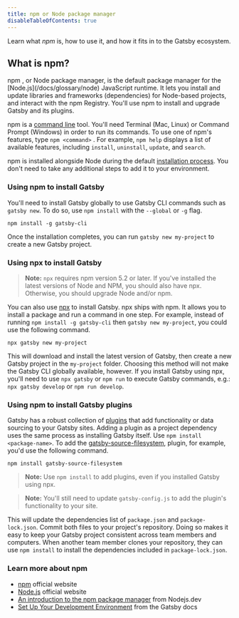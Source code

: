 ```yaml
---
title: npm or Node package manager
disableTableOfContents: true
---
```


Learn what _npm_ is, how to use it, and how it fits in to the Gatsby ecosystem.

## What is npm?

<abbr>
  npm
</abbr>, or Node package manager, is the default package manager for the [Node.js](/docs/glossary/node) JavaScript runtime. It lets you install and update libraries and frameworks (dependencies) for Node-based projects, and interact with the npm Registry. You'll use npm to install and upgrade Gatsby and its plugins.

npm is a [command line](/docs/glossary#command-line) tool. You'll need Terminal (Mac, Linux) or Command Prompt (Windows) in order to run its commands. To use one of npm's features, type `npm <command>` . For example, `npm help` displays a list of available features, including `install`, `uninstall`, `update`, and `search`.

npm is installed alongside Node during the default [installation process](/tutorial/part-zero/#install-nodejs-for-your-appropriate-operating-system). You don't need to take any additional steps to add it to your environment.

### Using npm to install Gatsby

You'll need to install Gatsby globally to use Gatsby CLI commands such as `gatsby new`. To do so, use `npm install` with the `--global` or `-g` flag.

```shell
npm install -g gatsby-cli
```

Once the installation completes, you can run `gatsby new my-project` to create a new Gatsby project.

### Using npx to install Gatsby

> **Note:** `npx` requires npm version 5.2 or later. If you've installed the latest versions of Node and NPM, you should also have npx. Otherwise, you should upgrade Node and/or npm.

You can also use [npx](https://www.npmjs.com/package/npx) to install Gatsby. npx ships with npm. It allows you to install a package and run a command in one step. For example, instead of running `npm install -g gatsby-cli` then `gatsby new my-project`, you could use the following command.

```shell
npx gatsby new my-project
```

This will download and install the latest version of Gatsby, then create a new Gatsby project in the `my-project` folder. Choosing this method will not make the Gatsby CLI globally available, however. If you install Gatsby using npx, you'll need to use `npx gatsby` or `npm run` to execute Gatsby commands, e.g.: `npx gatsby develop` or `npm run develop`.

### Using npm to install Gatsby plugins

Gatsby has a robust collection of [plugins](/plugins/) that add functionality or data sourcing to your Gatsby sites. Adding a plugin as a project dependency uses the same process as installing Gatsby itself. Use `npm install <package-name>`. To add the [gatsby-source-filesystem](/packages/gatsby-source-filesystem), plugin, for example, you'd use the following command.

```shell
npm install gatsby-source-filesystem
```

> **Note:** Use `npm install` to add plugins, even if you installed Gatsby using npx.

> **Note:** You'll still need to update `gatsby-config.js` to add the plugin's functionality to your site.

This will update the dependencies list of `package.json` and `package-lock.json`. Commit both files to your project's repository. Doing so makes it easy to keep your Gatsby project consistent across team members and computers. When another team member clones your repository, they can use `npm install` to install the dependencies included in `package-lock.json`.

### Learn more about npm

- [npm](https://www.npmjs.com/) official website
- [Node.js](https://nodejs.org/en/) official website
- [An introduction to the npm package manager](https://nodejs.dev/an-introduction-to-the-npm-package-manager) from Nodejs.dev
- [Set Up Your Development Environment](/tutorial/part-zero/) from the Gatsby docs
